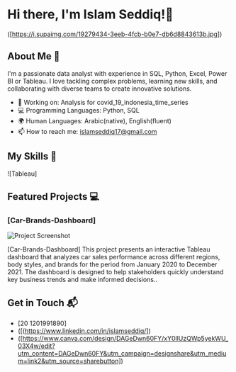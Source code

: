 # Hi there, I'm Islam Seddiq!👋

([https://i.supaimg.com/19279434-3eeb-4fcb-b0e7-db6d8843613b.jpg])

## About Me 🚀

I'm a passionate data analyst with experience in SQL, Python, Excel, Power BI or Tableau. I love tackling complex problems, learning new skills, and collaborating with diverse teams to create innovative solutions.

- 🔭 Working on: Analysis for covid_19_indonesia_time_series 
- 💻 Programming Languages: Python, SQL
- 🌍 Human Languages: Arabic(native), English(fluent)
- 📫 How to reach me: islamseddiq17@gmail.com

## My Skills 🧠

![Tableau]

## Featured Projects 💻

### [Car-Brands-Dashboard]

![Project Screenshot]((https://github.com/IslamSeddiq/Tableau-Car-Brands-Dashboard/blob/main/ScreenShot.png?raw=true)])

[Car-Brands-Dashboard] This project presents an interactive Tableau dashboard that analyzes car sales performance across different regions, body styles, and brands for the period from January 2020 to December 2021.
The dashboard is designed to help stakeholders quickly understand key business trends and make informed decisions..


## Get in Touch 📬
- [20 1201991890]
- ([(https://www.linkedin.com/in/islamseddiq/])
- ([https://www.canva.com/design/DAGeDwn60FY/xY0llUzQWp5yekWU_03X4w/edit?utm_content=DAGeDwn60FY&utm_campaign=designshare&utm_medium=link2&utm_source=sharebutton])


